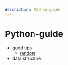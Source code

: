 ```yaml
---
description: Python-guide
---
```

# Python-guide

* good tips
  * [random](docs/tips/random/random.md)
* data structure
